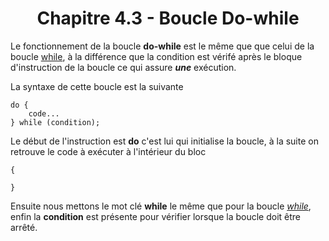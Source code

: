 <center><h1>Chapitre 4.3 - Boucle Do-while</h1></center>

Le fonctionnement de la boucle **do-while** est le même que que celui de la boucle [while](./While.md), à la différence que la condition est vérifé après le bloque d'instruction de la boucle ce qui assure _**une**_ exécution.

La syntaxe de cette boucle est la suivante

```
do {
    code...
} while (condition);
```

Le début de l'instruction est **do** c'est lui qui initialise la boucle, à la suite on retrouve le code à exécuter à l'intérieur du bloc

```
{

}
```

Ensuite nous mettons le mot clé **while** le même que pour la boucle [_while_](#while), enfin la **condition** est présente pour vérifier lorsque la boucle doit être arrêté.